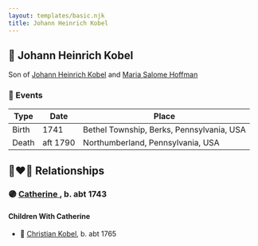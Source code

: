 ```yaml
---
layout: templates/basic.njk
title: Johann Heinrich Kobel
---
```

## 🔵 Johann Heinrich Kobel

Son of [Johann Heinrich Kobel](/people/7/70639420) and [Maria Salome Hoffman](/people/5/59188360)

### 📆 Events

Type | Date | Place
------ | ------ | ------
Birth | 1741 | Bethel Township, Berks, Pennsylvania, USA
Death | aft 1790 | Northumberland, Pennsylvania, USA

## 👩‍❤️‍👨 Relationships

### 🟣 [Catherine ](/people/6/61051648), b. abt 1743

#### Children With Catherine
* 🔵 [Christian Kobel](/people/6/64236632), b. abt 1765